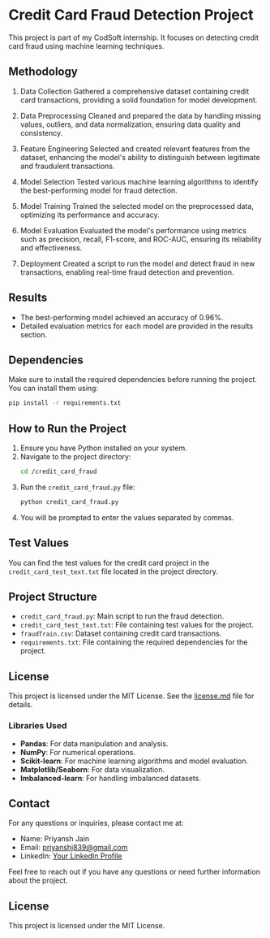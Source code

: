 # Credit Card Fraud Detection Project

This project is part of my CodSoft internship. It focuses on detecting credit card fraud using machine learning techniques.

## Methodology

1. Data Collection
Gathered a comprehensive dataset containing credit card transactions, providing a solid foundation for model development.

2. Data Preprocessing
Cleaned and prepared the data by handling missing values, outliers, and data normalization, ensuring data quality and consistency.

3. Feature Engineering
Selected and created relevant features from the dataset, enhancing the model's ability to distinguish between legitimate and fraudulent transactions.

4. Model Selection
Tested various machine learning algorithms to identify the best-performing model for fraud detection.

5. Model Training
Trained the selected model on the preprocessed data, optimizing its performance and accuracy.

6. Model Evaluation
Evaluated the model's performance using metrics such as precision, recall, F1-score, and ROC-AUC, ensuring its reliability and effectiveness.

7. Deployment
Created a script to run the model and detect fraud in new transactions, enabling real-time fraud detection and prevention.

## Results

- The best-performing model achieved an accuracy of 0.96%.
- Detailed evaluation metrics for each model are provided in the results section.

## Dependencies

Make sure to install the required dependencies before running the project. You can install them using:
```sh
pip install -r requirements.txt
```

## How to Run the Project

1. Ensure you have Python installed on your system.
2. Navigate to the project directory:
    ```sh
    cd /credit_card_fraud
    ```
3. Run the `credit_card_fraud.py` file:
    ```sh
    python credit_card_fraud.py
    ```
4. You will be prompted to enter the values separated by commas.

## Test Values

You can find the test values for the credit card project in the `credit_card_test_text.txt` file located in the project directory.

## Project Structure

- `credit_card_fraud.py`: Main script to run the fraud detection.
- `credit_card_test_text.txt`: File containing test values for the project.
- `fraudTrain.csv`: Dataset containing credit card transactions.
- `requirements.txt`: File containing the required dependencies for the project.

## License

This project is licensed under the MIT License. See the [license.md](./license.md) file for details.

### Libraries Used

- **Pandas**: For data manipulation and analysis.
- **NumPy**: For numerical operations.
- **Scikit-learn**: For machine learning algorithms and model evaluation.
- **Matplotlib/Seaborn**: For data visualization.
- **Imbalanced-learn**: For handling imbalanced datasets.

## Contact

For any questions or inquiries, please contact me at:
- Name: Priyansh Jain
- Email: priyanshj839@gmail.com
- LinkedIn: [Your LinkedIn Profile](https://www.linkedin.com/in/Priyansh-Jain-India)

Feel free to reach out if you have any questions or need further information about the project.

## License

This project is licensed under the MIT License.


